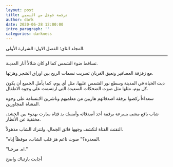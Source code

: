 ```yaml
---
layout: post
title: ترجمة جوجل من اليمين
author: dark
date: 2020-06-28 12:00:00
intro_paragraph: ''
categories: darkness
---
```



المجلد الثاي؛ الفصل الاول: الشرارة الأولى.

----



تساقط ضوء الشمس كما لو كان شلالاً أنار المدينة.

مع زقزقة العصافير ونعيق الغربان تسربت نسمات الريح بين اوراق الشجر وهزتها. 

دبت الحياة في المدينة وسطع نور الشمس عليها، مثل أي يوم، كما يأمل الجميع أن يكون كل يوم، مثلها مثل صوت الضحكات السعيدة التي ارتسمت على وجوه الاطفال. 

سعداءاً ركضوا برفقة اصدقائهم هاربين من معلميهم وناشرين الابتسامة على وجوه المشاة المجاورين. 

شاب يافع مشى بسرعة برفقة أحد أصدقائه وأمسك يد فتاة سارت بهدوء بين الحشد، مختفية عن الأنظار. 

التفتت الفتاة لتكشف وجهها فائق الجمال، ولتترك الشاب مذهولاً.

"المعذرة؟" صوت ناعم هز قلب الشاب، موقظاً إياه. 

"اه. مرحبا."

أجابت بارتباك واضح
